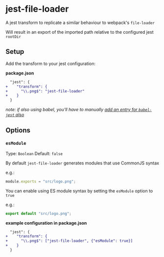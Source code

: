 # jest-file-loader

A jest transform to replicate a similar behaviour to webpack's  `file-loader`

Will result in an export of the imported path relative to the configured jest `rootDir`

## Setup

Add the transform to your jest configuration:

**package.json**
```diff
  "jest": {
+    "transform": {
+      "\\.png$": "jest-file-loader"
+    }
  }
```
*note: if also using babel, you'll have to manually [add an entry for `babel-jest` also](https://github.com/facebook/jest/tree/master/packages/babel-jest#setup)*

## Options

### `esModule`
Type: `Boolean` Default: `false`

By default `jest-file-loader` generates modules that use CommonJS syntax

e.g.:
```js
module.exports = "src/logo.png";
```

You can enable using ES module syntax by setting the `esModule` option to `true`

e.g.:
```js
export default "src/logo.png";
```

**example configuration in package.json**
```diff
  "jest": {
+    "transform": {
+      "\\.png$": ["jest-file-loader", {"esModule": true}]
+    }
  }
```